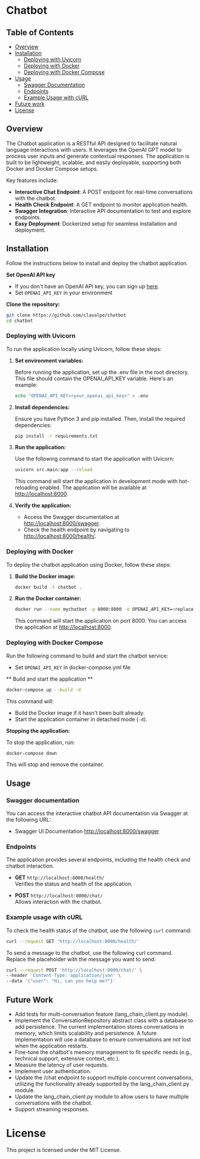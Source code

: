 # Chatbot

## Table of Contents

- [Overview](#overview)
- [Installation](#installation)
  - [Deploying with Uvicorn](#deploying-with-uvicorn)
  - [Deploying with Docker](#deploying-with-docker)
  - [Deploying with Docker Compose](#deploying-with-docker-compose)
- [Usage](#usage)
  - [Swagger Documentation](#swagger-documentation)
  - [Endpoints](#endpoints)
  - [Example Usage with cURL](#example-usage-with-curl)
- [Future work](#future-work)  
- [License](#license)

## Overview

The Chatbot application is a RESTful API designed to facilitate natural language interactions with users. It leverages the OpenAI GPT model to process user inputs and generate contextual responses. The application is built to be lightweight, scalable, and easily deployable, supporting both Docker and Docker Compose setups.

Key features include:

- **Interactive Chat Endpoint**: A POST endpoint for real-time conversations with the chatbot.
- **Health Check Endpoint**: A GET endpoint to monitor application health.
- **Swagger Integration**: Interactive API documentation to test and explore endpoints.
- **Easy Deployment**: Dockerized setup for seamless installation and deployment.

## Installation
Follow the instructions below to install and deploy the chatbot application.

**Set OpenAI API key**
* If you don't have an OpenAI API key, you can sign up [here](https://openai.com/index/openai-api/).
*  Set `OPENAI_API_KEY` in your environment


**Clone the repository:**

```bash
git clone https://github.com/clavalpe/chatbot
cd chatbot
```


### Deploying with Uvicorn
To run the application locally using Uvicorn, follow these steps:

1. **Set environment variables:**

    Before running the application, set up the .env file in the root directory. This file should contain the OPENAI_API_KEY variable. Here's an example:

    ```bash
    echo "OPENAI_API_KEY=<your_openai_api_key>" > .env
    ```

2. **Install dependencies:**

    Ensure you have Python 3 and pip installed. Then, install the required dependencies:

    ```bash
    pip install -r requirements.txt
    ```

3. **Run the application:**

    Use the following command to start the application with Uvicorn:

    ```bash
    uvicorn src.main:app --reload
    ```

    This command will start the application in development mode with hot-reloading enabled. The application will be available at [http://localhost:8000](http://localhost:8000).

4. **Verify the application:**

    - Access the Swagger documentation at [http://localhost:8000/swagger](http://localhost:8000/swagger).
    - Check the health endpoint by navigating to [http://localhost:8000/health/](http://localhost:8000/health/).


### Deploying with Docker
To deploy the chatbot application using Docker, follow these steps:

1. **Build the Docker image:**

    ```bash
    docker build -t chatbot .
    ```

2. **Run the Docker container:**

    ```bash
    docker run --name mychatbot -p 8000:8000 -e OPENAI_API_KEY=<replace_with_your_key> chatbot
    ```

    This command will start the application on port 8000. You can access the application at [http://localhost:8000](http://localhost:8000).

### Deploying with Docker Compose

Run the following command to build and start the chatbot service:

*  Set `OPENAI_API_KEY` in docker-compose.yml file 

** Build and start the application **

```bash
docker-compose up --build -d
```

This command will:
- Build the Docker image if it hasn't been built already.
- Start the application container in detached mode (`-d`).

**Stopping the application:**

To stop the application, run:

```bash
docker-compose down
```

This will stop and remove the container.

## Usage

### Swagger documentation
You can access the interactive chatbot API documentation via Swagger at the following URL: 

  - Swagger UI Documentation [http://localhost:8000/swagger](http://localhost:8000/swagger)


### Endpoints
The application provides several endpoints, including the health check and chatbot interaction. 

- **GET** `http://localhost:8000/health/`  
  Verifies the status and health of the application.

- **POST** `http://localhost:8000/chat/`  
  Allows interaction with the chatbot. 

### Example usage with cURL
To check the health status of the chatbot, use the following `curl` command:

```bash
curl --request GET 'http://localhost:8000/health/' 
```

To send a message to the chatbot, use the following curl command. Replace the <message> placeholder with the message you want to send:

```bash
curl --request POST 'http://localhost:8000/chat/' \
--header 'Content-Type: application/json' \
--data '{"user": "Hi, can you help me?"}'
```

## Future Work
- Add tests for multi-conversation feature (lang_chain_client.py module).
- Implement the ConversationRepository abstract class with a database to add persistence. The current implementation stores conversations in memory, which limits scalability and persistence. A future implementation will use a database to ensure conversations are not lost when the application restarts.
- Fine-tune the chatbot's memory management to fit specific needs (e.g., technical support, extensive context, etc.). 
- Measure the latency of user requests.
- Implement user authentication.
- Update the /chat endpoint to support multiple concurrent conversations, utilizing the functionality already supported by the lang_chain_client.py module.
- Update the lang_chain_client.py module to allow users to have multiple conversations with the chatbot.
- Support streaming responses.


# License
This project is licensed under the MIT License.